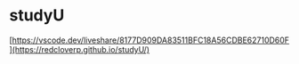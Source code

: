 # studyU
[https://vscode.dev/liveshare/8177D909DA83511BFC18A56CDBE62710D60F](https://redcloverp.github.io/studyU/)
